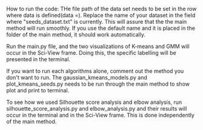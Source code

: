 
How to run the code:
THe file path of the data set needs to be set in the row where data is defined(data =). Replace the name of your dataset 
in the field where "seeds_dataset.txt" is currently. This will assure that the the main method will run smoothly.
If you use the default name and it is placed in the folder of the main method, it should work automatically.

Run the main.py file, and the two visualizations of K-means and GMM will occur in the Sci-View frame. Doing this,
the specific labelling will be presented in the terminal.
 
If you want to run each algorithms alone, comment out the method you don't want to 
run. The gaussian_kmeans_models.py and plot_kmeans_seeds.py needs to be run through the main method to show
plot and print to terminal.

To see how we used Silhouette score analysis and elbow analysis, run silhouette_score_analysis.py
and elbow_analysis.py and their results will occur in the terminal and in the Sci-View frame. This is done
independently of the main method.





